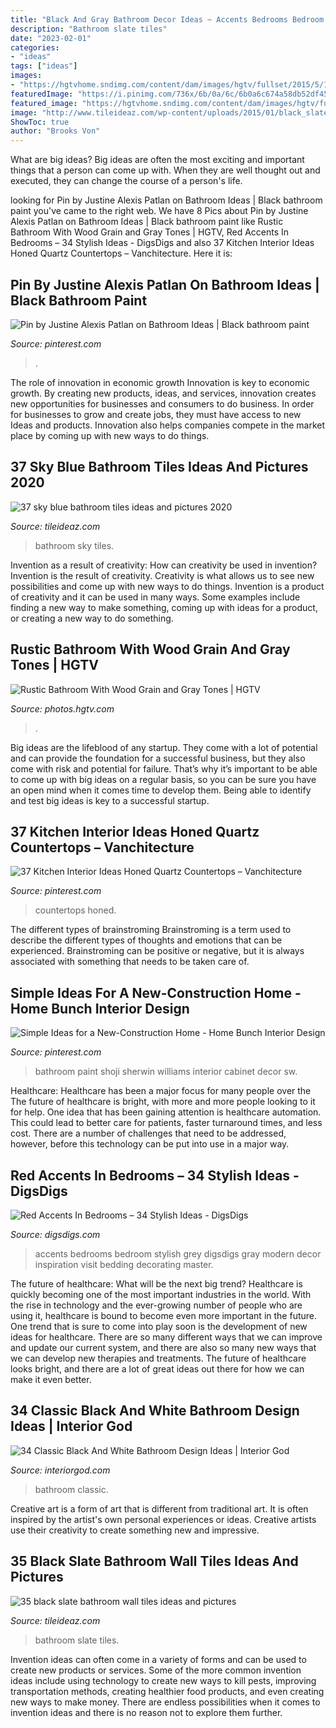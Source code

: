 ```yaml
---
title: "Black And Gray Bathroom Decor Ideas ~ Accents Bedrooms Bedroom Stylish Grey Digsdigs Gray Modern Decor Inspiration Visit Bedding Decorating Master"
description: "Bathroom slate tiles"
date: "2023-02-01"
categories:
- "ideas"
tags: ["ideas"]
images:
- "https://hgtvhome.sndimg.com/content/dam/images/hgtv/fullset/2015/5/1/BP_HFXUP203H_Batson_Master-Bath_01b_AFTER_456135-1029828.jpg.rend.hgtvcom.616.924.suffix/1420504960191.jpeg"
featuredImage: "https://i.pinimg.com/736x/6b/0a/6c/6b0a6c674a58db52df45aef36a1a5695.jpg"
featured_image: "https://hgtvhome.sndimg.com/content/dam/images/hgtv/fullset/2015/5/1/BP_HFXUP203H_Batson_Master-Bath_01b_AFTER_456135-1029828.jpg.rend.hgtvcom.616.924.suffix/1420504960191.jpeg"
image: "http://www.tileideaz.com/wp-content/uploads/2015/01/black_slate_bathroom_wall_tiles_10.jpg"
ShowToc: true
author: "Brooks Von"
---
```



What are big ideas?
Big ideas are often the most exciting and important things that a person can come up with. When they are well thought out and executed, they can change the course of a person's life.

	

		
looking for Pin by Justine Alexis Patlan on Bathroom Ideas | Black bathroom paint you've came to the right web. We have 8 Pics about Pin by Justine Alexis Patlan on Bathroom Ideas | Black bathroom paint like Rustic Bathroom With Wood Grain and Gray Tones | HGTV, Red Accents In Bedrooms – 34 Stylish Ideas - DigsDigs and also 37 Kitchen Interior Ideas Honed Quartz Countertops – Vanchitecture. Here it is:
		
    
## Pin By Justine Alexis Patlan On Bathroom Ideas | Black Bathroom Paint

<img loading=lazy src="https://i.pinimg.com/736x/6b/0a/6c/6b0a6c674a58db52df45aef36a1a5695.jpg" onerror="this.onerror=null;this.src='https://tse3.mm.bing.net/th?id=OIP.2ecVwUJfwNOFX8MWuONmdwHaKN&amp;pid=15.1';" alt="Pin by Justine Alexis Patlan on Bathroom Ideas | Black bathroom paint">

_Source: pinterest.com_

>. 

	

The role of innovation in economic growth
Innovation is key to economic growth. By creating new products, ideas, and services, innovation creates new opportunities for businesses and consumers to do business. In order for businesses to grow and create jobs, they must have access to new Ideas and products. Innovation also helps companies compete in the market place by coming up with new ways to do things.

    
## 37 Sky Blue Bathroom Tiles Ideas And Pictures 2020

<img loading=lazy src="https://www.tileideaz.com/wp-content/uploads/2015/06/62a15e620b73dfca0d6bb7a0447b191d.jpg" onerror="this.onerror=null;this.src='https://tse1.mm.bing.net/th?id=OIP.0KnzJLjr2dVBaw530PAr0gHaJ3&amp;pid=15.1';" alt="37 sky blue bathroom tiles ideas and pictures 2020">

_Source: tileideaz.com_

>bathroom sky tiles. 

	

Invention as a result of creativity: How can creativity be used in invention?
Invention is the result of creativity. Creativity is what allows us to see new possibilities and come up with new ways to do things. Invention is a product of creativity and it can be used in many ways. Some examples include finding a new way to make something, coming up with ideas for a product, or creating a new way to do something.

    
## Rustic Bathroom With Wood Grain And Gray Tones | HGTV

<img loading=lazy src="https://hgtvhome.sndimg.com/content/dam/images/hgtv/fullset/2015/5/1/BP_HFXUP203H_Batson_Master-Bath_01b_AFTER_456135-1029828.jpg.rend.hgtvcom.616.924.suffix/1420504960191.jpeg" onerror="this.onerror=null;this.src='https://tse1.mm.bing.net/th?id=OIP.kjCWxLBzq1a1aUokDkr7ugHaLH&amp;pid=15.1';" alt="Rustic Bathroom With Wood Grain and Gray Tones | HGTV">

_Source: photos.hgtv.com_

>. 

	

Big ideas are the lifeblood of any startup. They come with a lot of potential and can provide the foundation for a successful business, but they also come with risk and potential for failure. That’s why it’s important to be able to come up with big ideas on a regular basis, so you can be sure you have an open mind when it comes time to develop them. Being able to identify and test big ideas is key to a successful startup.

    
## 37 Kitchen Interior Ideas Honed Quartz Countertops – Vanchitecture

<img loading=lazy src="https://i.pinimg.com/736x/ac/2c/7f/ac2c7fa1344688c943aed34604c10b32.jpg" onerror="this.onerror=null;this.src='https://tse1.mm.bing.net/th?id=OIP.F-UrMRdU4my4ESLcfJUm9QHaLJ&amp;pid=15.1';" alt="37 Kitchen Interior Ideas Honed Quartz Countertops – Vanchitecture">

_Source: pinterest.com_

>countertops honed. 

	

The different types of brainstroming
Brainstroming is a term used to describe the different types of thoughts and emotions that can be experienced. Brainstroming can be positive or negative, but it is always associated with something that needs to be taken care of.

    
## Simple Ideas For A New-Construction Home - Home Bunch Interior Design

<img loading=lazy src="https://i.pinimg.com/736x/ec/75/f6/ec75f65d93a76aa4f59c3ad61d35c70b.jpg" onerror="this.onerror=null;this.src='https://tse2.mm.bing.net/th?id=OIP.8aQgVk43OzJYHQp_q23JJwHaLH&amp;pid=15.1';" alt="Simple Ideas for a New-Construction Home - Home Bunch Interior Design">

_Source: pinterest.com_

>bathroom paint shoji sherwin williams interior cabinet decor sw. 

	

Healthcare: Healthcare has been a major focus for many people over the
The future of healthcare is bright, with more and more people looking to it for help. One idea that has been gaining attention is healthcare automation. This could lead to better care for patients, faster turnaround times, and less cost. There are a number of challenges that need to be addressed, however, before this technology can be put into use in a major way.

    
## Red Accents In Bedrooms – 34 Stylish Ideas - DigsDigs

<img loading=lazy src="http://www.digsdigs.com/photos/red-accents-in-bedrooms-6.jpg" onerror="this.onerror=null;this.src='https://tse3.mm.bing.net/th?id=OIP.SPl_un2XTGjjWx_eExoUFgAAAA&amp;pid=15.1';" alt="Red Accents In Bedrooms – 34 Stylish Ideas - DigsDigs">

_Source: digsdigs.com_

>accents bedrooms bedroom stylish grey digsdigs gray modern decor inspiration visit bedding decorating master. 

	

The future of healthcare: What will be the next big trend?
Healthcare is quickly becoming one of the most important industries in the world. With the rise in technology and the ever-growing number of people who are using it, healthcare is bound to become even more important in the future. One trend that is sure to come into play soon is the development of new ideas for healthcare. There are so many different ways that we can improve and update our current system, and there are also so many new ways that we can develop new therapies and treatments. The future of healthcare looks bright, and there are a lot of great ideas out there for how we can make it even better.

    
## 34 Classic Black And White Bathroom Design Ideas | Interior God

<img loading=lazy src="http://interiorgod.com/wp-content/uploads/2016/06/Black-And-White-Bathroom-Decorating-Ideas.jpg" onerror="this.onerror=null;this.src='https://tse4.mm.bing.net/th?id=OIP.gi7kQetpCF73JiVe9CEneQHaL2&amp;pid=15.1';" alt="34 Classic Black And White Bathroom Design Ideas | Interior God">

_Source: interiorgod.com_

>bathroom classic. 

	

Creative art is a form of art that is different from traditional art. It is often inspired by the artist's own personal experiences or ideas. Creative artists use their creativity to create something new and impressive.

    
## 35 Black Slate Bathroom Wall Tiles Ideas And Pictures

<img loading=lazy src="http://www.tileideaz.com/wp-content/uploads/2015/01/black_slate_bathroom_wall_tiles_10.jpg" onerror="this.onerror=null;this.src='https://tse2.mm.bing.net/th?id=OIP.D3V5T_0y0BmARtJ-b7JwPwHaLK&amp;pid=15.1';" alt="35 black slate bathroom wall tiles ideas and pictures">

_Source: tileideaz.com_

>bathroom slate tiles. 

	

Invention ideas can often come in a variety of forms and can be used to create new products or services. Some of the more common invention ideas include using technology to create new ways to kill pests, improving transportation methods, creating healthier food products, and even creating new ways to make money. There are endless possibilities when it comes to invention ideas and there is no reason not to explore them further.

